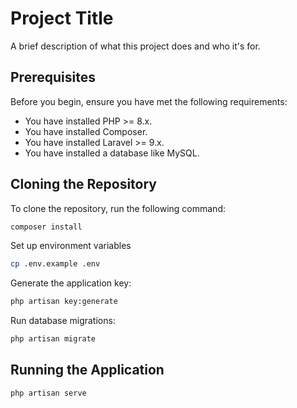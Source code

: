 # Project Title

A brief description of what this project does and who it's for.

## Prerequisites

Before you begin, ensure you have met the following requirements:

- You have installed PHP >= 8.x.
- You have installed Composer.
- You have installed Laravel >= 9.x.
- You have installed a database like MySQL.

## Cloning the Repository

To clone the repository, run the following command:

```bash
composer install
```
Set up environment variables
```bash
cp .env.example .env
```
Generate the application key:
```bash
php artisan key:generate
```
Run database migrations:
```bash
php artisan migrate
```

## Running the Application
```bash
php artisan serve
```

